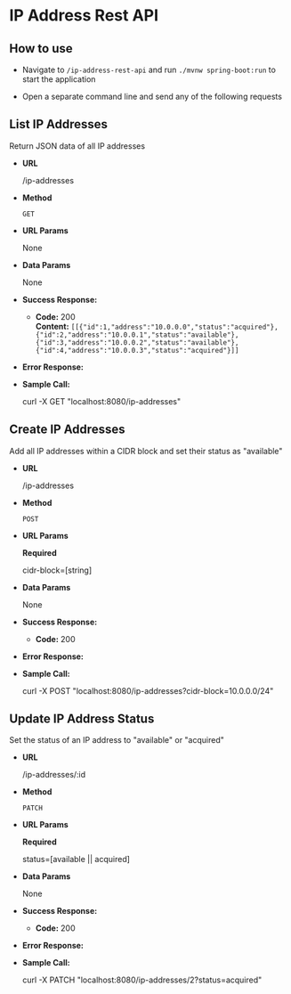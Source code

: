 # IP Address Rest API

**How to use**
---

* Navigate to  `/ip-address-rest-api` and run `./mvnw spring-boot:run` to start the application

* Open a separate command line and send any of the following requests

**List IP Addresses**
---
Return JSON data of all IP addresses

* **URL**
  
  /ip-addresses
  
* **Method**

  `GET`

* **URL Params**

  None

* **Data Params**

  None

* **Success Response:**

    * **Code:** 200 <br />
      **Content:** `[[{"id":1,"address":"10.0.0.0","status":"acquired"},{"id":2,"address":"10.0.0.1","status":"available"},{"id":3,"address":"10.0.0.2","status":"available"},{"id":4,"address":"10.0.0.3","status":"acquired"}]]`

* **Error Response:**

* **Sample Call:**
  
  curl -X GET "localhost:8080/ip-addresses" 

**Create IP Addresses**
---
Add all IP addresses within a CIDR block and set their status as "available"

* **URL**

  /ip-addresses

* **Method**

  `POST`

* **URL Params**

  **Required**
  
  cidr-block=[string]

* **Data Params**

  None

* **Success Response:**

  * **Code:** 200 <br />

* **Error Response:**

* **Sample Call:**
  
  curl -X POST "localhost:8080/ip-addresses?cidr-block=10.0.0.0/24"

**Update IP Address Status**
---
Set the status of an IP address to "available" or "acquired"

* **URL**

  /ip-addresses/:id

* **Method**

  `PATCH`

* **URL Params**

  **Required**

  status=[available || acquired]

* **Data Params**

  None

* **Success Response:**

  * **Code:** 200 <br />

* **Error Response:**

* **Sample Call:**

  curl -X PATCH "localhost:8080/ip-addresses/2?status=acquired" 
